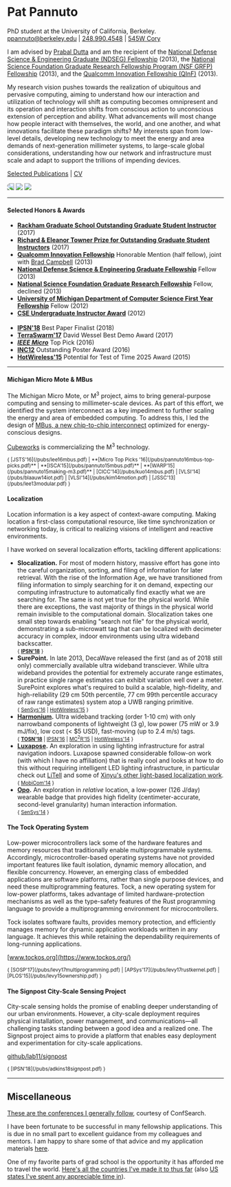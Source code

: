 <div class="row" markdown="1">
<div class="col-md-8">

# Pat Pannuto
<div class="lead">
PhD student at the University of California, Berkeley.
<a href="mailto:ppannuto@berkeley.edu">ppannuto@berkeley.edu</a> |
<a href="tel:+12489904548">248.990.4548</a> |
<a href="https://www.google.com/maps/place/Cory+Hall,+Berkeley,+CA+94720/@37.8750406,-122.2595182,17z/data=!3m1!4b1!4m5!3m4!1s0x80857c2399f46b11:0x89fed96de243799c!8m2!3d37.8750364!4d-122.2573242">545W Cory</a>
</div>

I am advised by [Prabal Dutta](http://eecs.umich.edu/~prabal) and am the
recipient of the [National Defense Science & Engineering Graduate (NDSEG) Fellowship](https://ndseg.asee.org/) (2013),
the [National Science Foundation Graduate Research Fellowship Program (NSF GRFP) Fellowship](http://www.nsfgrfp.org/) (2013),
and the [Qualcomm Innovation Fellowship (QInF)](https://www.qualcomm.com/invention/research/university-relations/innovation-fellowship) (2013).

My research vision pushes towards the realization of
ubiquitous and pervasive computing, aiming to understand how our interaction
and utilization of technology will shift as computing becomes omnipresent and
its operation and interaction shifts from conscious action to unconscious
extension of perception and ability.
What advancements will most change how people interact with themselves, the
world, and one another, and what innovations facilitate these paradigm shifts?
My interests span from low-level details, developing new technology to meet the
energy and area demands of next-generation millimeter systems, to large-scale
global considerations, understanding how our network and infrastructure must
scale and adapt to support the trillions of impending devices.

[Selected Publications](/select.html) | [CV](/cv/pannuto.pdf)
</div><!-- col-md-8 -->

<div id="portraits" class="d-none d-md-block col-md-4">
  <img src="/images/gallery/2.jpg" class="col-md-12" style="transform: scalex(-1);"/>
  <img src="/images/gallery/6.jpg" class="col-md-12"/>
  <img src="/images/gallery/7.jpg" class="col-md-12"/>
</div>

</div>

<hr />

#### Selected Honors & Awards

 - **[Rackham Graduate School Outstanding Graduate Student Instructor](http://www.rackham.umich.edu/faculty-staff/awards/student-funding/outstanding-graduate-student-instructor-awards#recipients)** (2017)
 - **[Richard & Eleanor Towner Prize for Outstanding Graduate Student Instructors](https://crlte.engin.umich.edu/grants-awards-certificate/towner-prize/towner-prize-winners/)** (2017)
 - **[Qualcomm Innovation Fellowship](https://www.qualcomm.com/invention/research/university-relations/innovation-fellowship)** Honorable Mention (half fellow), joint with [Brad Campbell](http://www.cs.virginia.edu/~bjc8c/) (2013)
 - **[National Defense Science & Engineering Graduate Fellowship](https://ndseg.asee.org/)** Fellow (2013)
 - **[National Science Foundation Graduate Research Fellowship](https://www.nsfgrfp.org/)** Fellow, declined (2013)
 - **[University of Michigan Department of Computer Science First Year Fellowship](http://eecs.umich.edu/)** Fellow (2012)
 - **[CSE Undergraduate Instructor Award](http://www.eecs.umich.edu/eecs/events/GSI-awards-2012.html)** (2012)
<br><br />
 - **[IPSN'18](https://ipsn.acm.org/2018/)** Best Paper Finalist (2018)
 - **[TerraSwarm'17](https://www.terraswarm.org/conferences/17/annual/)** David Wessel Best Demo Award (2017)
 - **[_IEEE Micro_](https://www.computer.org/web/computingnow/micro)** Top Pick (2016)
 - **[INC12](http://incnano.org/)** Outstanding Poster Award (2016)
 - **[HotWireless'15](http://web.cse.ohio-state.edu/~chebo/HotWireless/)** Potential for Test of Time 2025 Award (2015)

<hr />

#### Michigan Micro Mote & MBus
The Michigan Micro Mote, or M<sup>3</sup> project, aims to bring
general-purpose computing and sensing to millimeter-scale devices.
 As part of this effort, we identified the system interconnect as a key
impediment to further scaling the energy and area of embedded computing.
To address this, I led the design of [MBus, a new chip-to-chip
interconnect](http://mbus.io) optimized for energy-conscious designs.

[Cubeworks](http://cubeworks.us/) is commercializing the M<sup>3</sup> technology.

<small markdown="1">
{
[JSTS'16](/pubs/lee16mbus.pdf) |
**[Micro Top Picks '16](/pubs/pannuto16mbus-top-picks.pdf)** |
**[ISCA'15](/pubs/pannuto15mbus.pdf)** |
**[WARP'15](/pubs/pannuto15making-m3.pdf)** |
[CICC'14](/pubs/kuo14mbus.pdf) |
[VLSI'14](/pubs/blaauw14iot.pdf) |
[VLSI'14](/pubs/kim14motion.pdf) |
[JSSC'13](/pubs/lee13modular.pdf)
}
</small>


#### Localization

Location information is a key aspect of context-aware computing. Making
location a first-class computational resource, like time synchronization or
networking today, is critical to realizing visions of intelligent and reactive
environments.

I have worked on several localization efforts, tackling different
applications:

  - **Slocalization.** For most of modern history, massive effort has gone
    into the careful organization, sorting, and filing of information for
    later retrieval. With the rise of the Information Age, we have
    transitioned from filing information to simply searching for it on demand,
    expecting our computing infrastructure to automatically find exactly what
    we are searching for.  The same is not yet true for the physical world.
    While there are exceptions, the vast majority of things in the physical
    world remain invisible to the computational domain.
    Slocalization takes one small step towards enabling "search not file" for
    the physical world, demonstrating a sub-microwatt tag that can be
    localized with decimeter accuracy in complex, indoor environments using
    ultra wideband backscatter.
    <br /><small markdown="1">{
    **[IPSN'18](/pubs/pannuto18slocalization.pdf)** }
    </small>
  - **SurePoint.** In late 2013, DecaWave released the first (and as of 2018
    still only) commercially available ultra wideband transciever. While ultra
    wideband provides the potential for extremely accurate range estimates, in
    practice single range estimates can exhibit variation well over a meter.
    SurePoint explores what's required to build a scalable, high-fidelity, and
    high-reliability (29 cm 50th percentile, 77 cm 99th percentile accuracy of
    raw range estimates) system atop a UWB ranging primitive.
    <br /><small markdown="1">{
    [SenSys'16](/pubs/kempke16surepoint.pdf) |
    [HotWireless'15](/pubs/kempke15polypoint.pdf) }
    </small>
  - **[Harmonium][harmonia].** Ultra wideband tracking (order 1-10 cm) with
    only narrowband components of lightweight (3 g), low power (75 mW or
    3.9 mJ/fix), low cost (< $5 USD), fast-moving (up to 2.4 m/s) tags.
    <br /><small markdown="1">{
    **[TOSN'18](/pubs/pannuto18harmonium.pdf)** |
    [IPSN'16](/pubs/kempke16harmonium.pdf) |
    [MC<sup>2</sup>R'15](/pubs/kempke15harmonia.pdf) |
    [HotWireless'14](/pubs/kempke14harmonia.pdf) }
    </small>
  - **[Luxapose][luxapose].** An exploration in using lighting
    infrastructure for astral navigation indoors. Luxapose spawned considerable
    follow-on work (with which I have no affiliation) that is really cool and
    looks at how to do this without requiring intelligent LED lighting
    infrastructure, in particular check out
    [LiTell](http://xyzhang.ucsd.edu/papers/CZhang_MobiCom16_LiTell.pdf)
    and some of [Xinyu's other light-based localization
    work](http://xyzhang.ucsd.edu/publications.html).
    <br /><small markdown="1">{
    [MobiCom'14](/pubs/kuo14luxapose.pdf) }
    </small>
  - **[Opo][opo].** An exploration in _relative_ location, a low-power (126
    J/day) wearable badge that provides high fidelity (centimeter-accurate,
    second-level granularity) human interaction information.
    <br /><small markdown="1">{
    [SenSys'14](/pubs/huang14opo.pdf) }
    </small>

[luxapose]: http://lab11.eecs.umich.edu/projects/vlc_localization/ "Luxapose: Indoor Positioning with Mobile Phones and Visible Light"
[harmonia]: http://lab11.eecs.umich.edu/projects/harmonia/ "Harmonia: Wideband Spreading for Accurate Indoor RF Localization"
[opo]: http://lab11.eecs.umich.edu/projects/opo/ "Opo: A Wearable Sensor for Capturing High-Fidelity Face-to-Face Interactions"
[gridwatch]: http://lab11.eecs.umich.edu/projects/gridwatch/ "GridWatch: Mapping Blackouts with Smart Phones"


#### The Tock Operating System

Low-power microcontrollers lack some of the hardware features and memory
resources that traditionally enable multiprogrammable systems.
Accordingly, microcontroller-based operating systems have not provided
important features like fault isolation, dynamic memory allocation, and
flexible concurrency.
However, an emerging class of embedded applications are software platforms,
rather than single purpose devices, and need these multiprogramming features.
Tock, a new operating system for low-power platforms, takes advantage of
limited hardware-protection mechanisms as well as the type-safety features
of the Rust programming language to provide a multiprogramming environment for
microcontrollers.

Tock isolates software faults, provides memory protection, and efficiently
manages memory for dynamic application workloads written in any language. It
achieves this while retaining the dependability requirements of long-running
applications.

[www.tockos.org](https://www.tockos.org/)

<small markdown="1">
{
[SOSP'17](/pubs/levy17multiprogramming.pdf) |
[APSys'17](/pubs/levy17rustkernel.pdf) |
[PLOS'15](/pubs/levy15ownership.pdf)
}
</small>


#### The Signpost City-Scale Sensing Project

City-scale sensing holds the promise of enabling deeper understanding of our
urban environments. However, a city-scale deployment requires physical
installation, power management, and communications—all challenging tasks
standing between a good idea and a realized one.
The Signpost project aims to provide a platform that enables easy deployment
and experimentation for city-scale applications.

[github/lab11/signpost](https://github.com/lab11/signpost)

<small markdown="1">
{
[IPSN'18](/pubs/adkins18signpost.pdf)
}
</small>


<hr />


<div class="row" markdown="1">
<div class="col-lg-12 col-xs-12">

## Miscellaneous

<a href="http://confsearch.ethz.ch/confsearch/faces/pages/staticresults.jsp?query=usenix%20asplos%20ewsn%20hotnets%20hotos%20ipsn%20isca%20mobicom%20mobihoc%20mobisys%20nsdi%20osdi%20sensys%20sigcomm%20sosp%20uist&sortMode=1&graphicView=1">These are the conferences I generally follow</a>, courtesy of ConfSearch.

I have been fortunate to be successful in many fellowship applications.
This is due in no small part to excellent guidance from my colleagues and mentors.
I am happy to share some of that advice and my application materials [here](/fellowships.html).

One of my favorite parts of grad school is the opportunity it has afforded me to travel the world.
<a href="https://www.amcharts.com/visited_countries/#AT,BE,DK,FR,DE,IT,NL,PT,ES,VA,CA,US,GH,MA,CN,KR">Here's all the countries I've made it to thus far</a>
(also <a href="https://www.amcharts.com/visited_states/#US-AZ,US-CA,US-CT,US-DC,US-DE,US-FL,US-GA,US-HI,US-IL,US-IN,US-KS,US-KY,US-LA,US-MA,US-MD,US-ME,US-MI,US-MO,US-NJ,US-NV,US-NY,US-OH,US-OK,US-OR,US-PA,US-RI,US-TN,US-TX,US-UT,US-VA,US-WA,US-WI">US states I've spent any appreciable time in</a>).

</div>
</div>

<!--
### News
 * <b>2013/05: </b>I am working at <a href="http://swarmlab.eecs.berkeley.edu">Berkeley</a> this summer
 * <b>2013/04: </b><a href="http://bradcampbell.org">Brad Campbell</a> and I won Honorable Mentions and $50,000 from the <a href="http://www.qualcomm.com/about/research/university-relations/innovation-fellowship/2013">Qualcomm Innovation Fellowship</a>
 * <b>2013/04: </b>I won the <a href="http://ndseg.asee.org/">NDSEG</a> Fellowship
 * <b>2013/04: </b>I won the <a href="http://www.nsfgrfp.org/">NSF GRFP</a> Fellowship
-->
